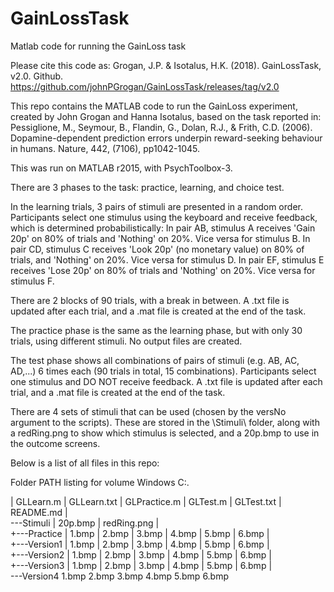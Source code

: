 # GainLossTask
Matlab code for running the GainLoss task

Please cite this code as:
Grogan, J.P. & Isotalus, H.K. (2018). GainLossTask, v2.0. Github. https://github.com/johnPGrogan/GainLossTask/releases/tag/v2.0

This repo contains the MATLAB code to run the GainLoss experiment, created by John Grogan and Hanna Isotalus, based on the task reported in:
	Pessiglione, M., Seymour, B., Flandin, G.,  Dolan, R.J., & Frith, C.D. (2006). Dopamine-dependent prediction errors  underpin reward-seeking behaviour in humans. Nature, 442, (7106),  pp1042-1045.

This was run on MATLAB r2015, with PsychToolbox-3.

There are 3 phases to the task: practice, learning, and choice test.

In the learning trials, 3 pairs of stimuli are presented in a random order. Participants select one stimulus using the keyboard and receive feedback, which is determined probabilistically:
	In pair AB, stimulus A receives 'Gain 20p' on 80% of trials and 'Nothing' on 20%. Vice versa for stimulus B.
	In pair CD, stimulus C receives 'Look 20p' (no monetary value) on 80% of trials, and 'Nothing' on 20%. Vice versa for stimulus D.
	In pair EF, stimulus E receives 'Lose 20p' on 80% of trials and 'Nothing' on 20%. Vice versa for stimulus F.

There are 2 blocks of 90 trials, with a break in between. A .txt file is updated after each trial, and a .mat file is created at the end of the task.


The practice phase is the same as the learning phase, but with only 30 trials, using different stimuli. No output files are created.


The test phase shows all combinations of pairs of stimuli (e.g. AB, AC, AD,...) 6 times each (90 trials in total, 15 combinations). Participants select one stimulus and DO NOT receive feedback. A .txt file is updated after each trial, and a .mat file is created at the end of the task.


There are 4 sets of stimuli that can be used (chosen by the versNo argument to the scripts). These are stored in the \Stimuli\ folder, along with a redRing.png to show which stimulus is selected, and a 20p.bmp to use in the outcome screens.

Below is a list of all files in this repo:

Folder PATH listing for volume Windows
C:.

|   GLLearn.m
|   GLLearn.txt
|   GLPractice.m
|   GLTest.m
|   GLTest.txt
|   README.md
|   
\---Stimuli
    |   20p.bmp
    |   redRing.png
    |   
    +---Practice
    |       1.bmp
    |       2.bmp
    |       3.bmp
    |       4.bmp
    |       5.bmp
    |       6.bmp
    |       
    +---Version1
    |       1.bmp
    |       2.bmp
    |       3.bmp
    |       4.bmp
    |       5.bmp
    |       6.bmp
    |       
    +---Version2
    |       1.bmp
    |       2.bmp
    |       3.bmp
    |       4.bmp
    |       5.bmp
    |       6.bmp
    |       
    +---Version3
    |       1.bmp
    |       2.bmp
    |       3.bmp
    |       4.bmp
    |       5.bmp
    |       6.bmp
    |       
    \---Version4
            1.bmp
            2.bmp
            3.bmp
            4.bmp
            5.bmp
            6.bmp
            